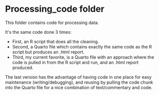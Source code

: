# Processing_code folder

This folder contains code for processing data.

It's the same code done 3 times:

* First, an R script that does all the cleaning.
* Second, a Quarto file which contains exactly the same code as the R script but produces an .html report.
* Third, my current favorite, is a Quarto file with an approach where the code is pulled in from the R script and run, and an .html report produced.

The last version has the advantage of having code in one place for easy maintenance (writing/debugging), and reusing by pulling the code chunk into the Quarto file for a nice combination of text/commentary and code.

